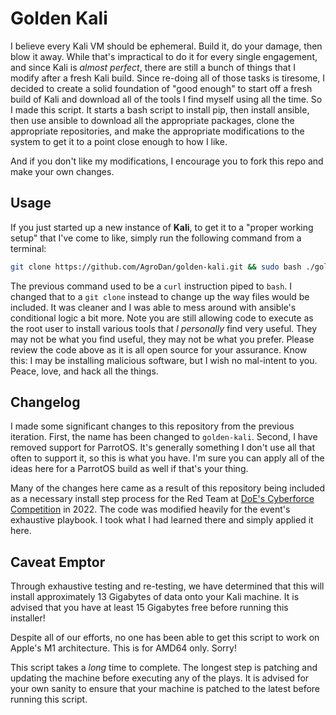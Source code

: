 # Golden Kali
I believe every Kali VM should be ephemeral. Build it, do your damage, then blow it away. While that's impractical to do it for every single engagement, and since Kali is *almost perfect*, there are still a bunch of things that I modify after a fresh Kali build. Since re-doing all of those tasks is tiresome, I decided to create a solid foundation of "good enough" to start off a fresh build of Kali and download all of the tools I find myself using all the time. So I made this script. It starts a bash script to install pip, then install ansible, then use ansible to download all the appropriate packages, clone the appropriate repositories, and make the appropriate modifications to the system to get it to a point close enough to how I like.

And if you don't like my modifications, I encourage you to fork this repo and make your own changes.

## Usage
If you just started up a new instance of **Kali**, to get it to a "proper working setup" that I've come to like, simply run the following command from a terminal:

```bash
git clone https://github.com/AgroDan/golden-kali.git && sudo bash ./golden-kali/setup.sh
```

The previous command used to be a `curl` instruction piped to `bash`. I changed that to a `git clone` instead to change up the way files would be included. It was cleaner and I was able to mess around with ansible's conditional logic a bit more. Note you are still allowing code to execute as the root user to install various tools that *I personally* find very useful. They may not be what you find useful, they may not be what you prefer. Please review the code above as it is all open source for your assurance. Know this: I may be installing malicious software, but I wish no mal-intent to you. Peace, love, and hack all the things.

## Changelog

I made some significant changes to this repository from the previous iteration. First, the name has been changed to `golden-kali`. Second, I have removed support for ParrotOS. It's generally something I don't use all that often to support it, so this is what you have. I'm sure you can apply all of the ideas here for a ParrotOS build as well if that's your thing.

Many of the changes here came as a result of this repository being included as a necessary install step process for the Red Team at [DoE's Cyberforce Competition](https://cyberforce.energy.gov/cyberforce-competition/) in 2022. The code was modified heavily for the event's exhaustive playbook. I took what I had learned there and simply applied it here.

## Caveat Emptor

Through exhaustive testing and re-testing, we have determined that this will install approximately 13 Gigabytes of data onto your Kali machine. It is advised that you have at least 15 Gigabytes free before running this installer!

Despite all of our efforts, no one has been able to get this script to work on Apple's M1 architecture. This is for AMD64 only. Sorry!

This script takes a _long_ time to complete. The longest step is patching and updating the machine before executing any of the plays. It is advised for your own sanity to ensure that your machine is patched to the latest before running this script.